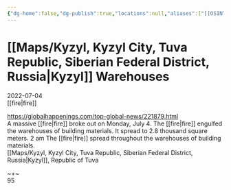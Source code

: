 ```yaml
---
{"dg-home":false,"dg-publish":true,"locations":null,"aliases":["[[OSINT Project/Maps/Kyzyl, Kyzyl City, Tuva Republic, Siberian Federal District, Russia|Kyzyl]] Warehouses"],"location":"Kyzyl, Republic of Tuva","title":"[[OSINT Project/Maps/Kyzyl, Kyzyl City, Tuva Republic, Siberian Federal District, Russia|Kyzyl]] Warehouses","tag":"fire","date":"2022-07-04","linter-yaml-title-alias":"[[OSINT Project/Maps/Kyzyl, Kyzyl City, Tuva Republic, Siberian Federal District, Russia|Kyzyl]] Warehouses","permalink":"/kyzyl-warehouses/","dgHomeLink":true,"dgPassFrontmatter":true}
---
```



# [[Maps/Kyzyl, Kyzyl City, Tuva Republic, Siberian Federal District, Russia|Kyzyl]] Warehouses

2022-07-04  
[[fire|fire]]

https://globalhappenings.com/top-global-news/221879.html  
A massive [[fire|fire]] broke out on Monday, July 4. The [[fire|fire]] engulfed the warehouses of building materials. It spread to 2.8 thousand square meters. 2 am The [[fire|fire]] spread throughout the warehouses of building materials.  
[[Maps/Kyzyl, Kyzyl City, Tuva Republic, Siberian Federal District, Russia|Kyzyl]], Republic of Tuva

~+~  
95
